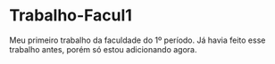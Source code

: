 # Trabalho-Facul1
 Meu primeiro trabalho da faculdade do 1º período. Já havia feito esse trabalho antes, porém só estou adicionando agora.
